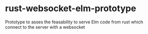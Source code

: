 # rust-websocket-elm-prototype
Prototype to asses the feasability to serve Elm code from rust which connect to the server with a websocket
